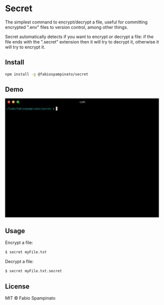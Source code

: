 # Secret

The simplest command to encrypt/decrypt a file, useful for committing encrypted ".env" files to version control, among other things.

Secret automatically detects if you want to encrypt or decrypt a file: if the file ends with the ".secret" extension then it will try to decrypt it, otherwise it will try to encrypt it.

## Install

```sh
npm install -g @fabiospampinato/secret
```

## Demo

<p align="center">
  <img src="resources/demo.gif" width="650" alt="Demo">
</p>

## Usage

Encrypt a file:

```sh
$ secret myFile.txt
```

Decrypt a file:

```sh
$ secret myFile.txt.secret
```

## License

MIT © Fabio Spampinato
